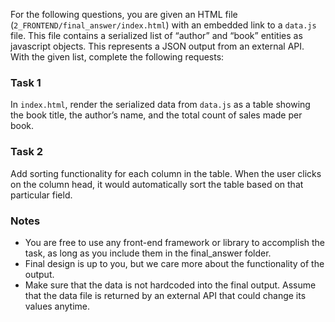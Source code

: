 For the following questions, you are given an HTML file (`2_FRONTEND/final_answer/index.html`) with an embedded link to a `data.js` file. This file contains a serialized list of “author” and “book” entities as javascript objects. This represents a JSON output from an external API. With the given list, complete the following requests:

### Task 1 
In `index.html`, render the serialized data from `data.js` as a table showing the book title, the author’s name, and the total count of sales made per book.

### Task 2
Add sorting functionality for each column in the table. When the user clicks on the column head, it would automatically sort the table based on that particular field.

### Notes
* You are free to use any front-end framework or library to accomplish the task, as long as you include them in the final_answer folder. 
* Final design is up to you, but we care more about the functionality of the output.
* Make sure that the data is not hardcoded into the final output. Assume that the data file is returned by an external API that could change its values anytime.
